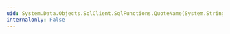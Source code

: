 ```yaml
---
uid: System.Data.Objects.SqlClient.SqlFunctions.QuoteName(System.String)
internalonly: False
---
```

